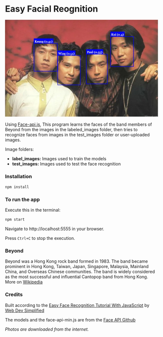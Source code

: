 # Easy Facial Reognition

![share card](resources/screenshot.jpg)

Using [Face-api.js](https://github.com/justadudewhohacks/face-api.js), This program learns the faces of the band members of Beyond from the images in the labeled_images folder, then tries to recognize faces from images in the test_images folder or user-uploaded images.

Image folders:
- **label_images:** Images used to train the models
- **test_images:** Images used to test the face recognition

### Installation
``` bash
npm install
```

### To run the app
Execute this in the terminal:
``` bash
npm start
```
Navigate to http://localhost:5555 in your browser.

Press `Ctrl+C` to stop the execution.

### Beyond
Beyond was a Hong Kong rock band formed in 1983. The band became prominent in Hong Kong, Taiwan, Japan, Singapore, Malaysia, Mainland China, and Overseas Chinese communities. The band is widely considered as the most successful and influential Cantopop band from Hong Kong.<br>
More on [Wikipedia](https://en.wikipedia.org/wiki/Beyond_(band))

### Credits
Built according to the [Easy Face Recognition Tutorial With JavaScript](https://www.youtube.com/watch?v=AZ4PdALMqx0) by [Web Dev Simplified
](https://www.youtube.com/@WebDevSimplified)

The models and the face-api-min.js are from the [Face API Github](https://github.com/justadudewhohacks/face-api.js)

*Photos are downloaded from the internet.*